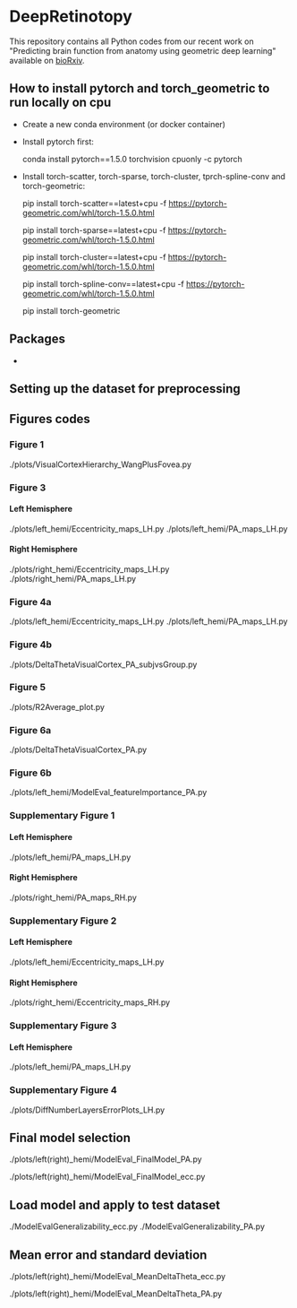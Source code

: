 # DeepRetinotopy

This repository contains all Python codes from our recent work on "Predicting brain function from anatomy using geometric deep learning" available on [bioRxiv](https://www.biorxiv.org/content/10.1101/2020.02.11.934471v2).

## How to install pytorch and torch_geometric to run locally on cpu

- Create a new conda environment (or docker container)
- Install pytorch first:
	
	conda install pytorch==1.5.0 torchvision cpuonly -c pytorch
- Install torch-scatter, torch-sparse, torch-cluster, tprch-spline-conv and torch-geometric:
	 
	 pip install torch-scatter==latest+cpu -f https://pytorch-geometric.com/whl/torch-1.5.0.html
	 
	 pip install torch-sparse==latest+cpu -f https://pytorch-geometric.com/whl/torch-1.5.0.html
	 
	 pip install torch-cluster==latest+cpu -f https://pytorch-geometric.com/whl/torch-1.5.0.html
	 
	 pip install torch-spline-conv==latest+cpu -f https://pytorch-geometric.com/whl/torch-1.5.0.html
	 
	 pip install torch-geometric

## Packages

- 

## Setting up the dataset for preprocessing




## Figures codes

### Figure 1
./plots/VisualCortexHierarchy_WangPlusFovea.py

### Figure 3

#### Left Hemisphere
./plots/left_hemi/Eccentricity_maps_LH.py
./plots/left_hemi/PA_maps_LH.py

#### Right Hemisphere
./plots/right_hemi/Eccentricity_maps_LH.py
./plots/right_hemi/PA_maps_LH.py

### Figure 4a
./plots/left_hemi/Eccentricity_maps_LH.py
./plots/left_hemi/PA_maps_LH.py

### Figure 4b
./plots/DeltaThetaVisualCortex_PA_subjvsGroup.py

### Figure 5
./plots/R2Average_plot.py

### Figure 6a
./plots/DeltaThetaVisualCortex_PA.py

### Figure 6b
./plots/left_hemi/ModelEval_featureImportance_PA.py

### Supplementary Figure 1
#### Left Hemisphere
./plots/left_hemi/PA_maps_LH.py

#### Right Hemisphere
./plots/right_hemi/PA_maps_RH.py

### Supplementary Figure 2
#### Left Hemisphere
./plots/left_hemi/Eccentricity_maps_LH.py

#### Right Hemisphere
./plots/right_hemi/Eccentricity_maps_RH.py


### Supplementary Figure 3
#### Left Hemisphere
./plots/left_hemi/PA_maps_LH.py

### Supplementary Figure 4
./plots/DiffNumberLayersErrorPlots_LH.py

## Final model selection

./plots/left(right)_hemi/ModelEval_FinalModel_PA.py

./plots/left(right)_hemi/ModelEval_FinalModel_ecc.py

## Load model and apply to test dataset

./ModelEvalGeneralizability_ecc.py
./ModelEvalGeneralizability_PA.py


## Mean error and standard deviation

./plots/left(right)_hemi/ModelEval_MeanDeltaTheta_ecc.py

./plots/left(right)_hemi/ModelEval_MeanDeltaTheta_PA.py